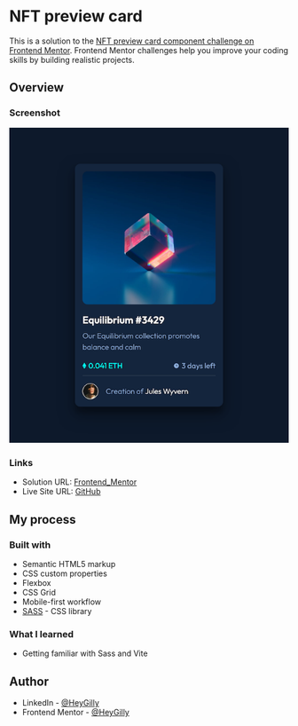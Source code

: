 # NFT preview card

This is a solution to the [NFT preview card component challenge on Frontend Mentor](https://www.frontendmentor.io/challenges/nft-preview-card-component-SbdUL_w0U). Frontend Mentor challenges help you improve your coding skills by building realistic projects.

## Overview

### Screenshot

![Screenshot of finished project](./images/ScreenShot.png)

### Links

- Solution URL: [Frontend_Mentor](https://)
- Live Site URL: [GitHub](https://)

## My process

### Built with

- Semantic HTML5 markup
- CSS custom properties
- Flexbox
- CSS Grid
- Mobile-first workflow
- [SASS](https://sass-lang.com/) - CSS library


### What I learned
- Getting familiar with Sass and Vite 


## Author
- LinkedIn - [@HeyGilly](https://www.linkedin.com/in/heygilly/)
- Frontend Mentor - [@HeyGilly](https://www.frontendmentor.io/profile/HeyGilly)
